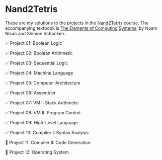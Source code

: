 # Nand2Tetris

These are my solutions to the projects in the [Nand2Tetris](https://www.nand2tetris.org) course. The accompanying textbook is [The Elements of Computing Systems](https://www.nand2tetris.org/book), by Noam Nisan and Shimon Schocken.

:white_check_mark: Project 01: Boolean Logic

:white_check_mark: Project 02: Boolean Arithmetic

:white_check_mark: Project 03: Sequential Logic

:white_check_mark: Project 04: Machine Language

:white_check_mark: Project 05: Computer Architecture

:white_check_mark: Project 06: Assembler

:white_check_mark: Project 07: VM I: Stack Arithmetic

:white_check_mark: Project 08: VM II: Program Control

:white_check_mark: Project 09: High-Level Language

:white_check_mark: Project 10: Compiler I: Syntax Analysis

:black_square_button: Project 11: Compiler II: Code Generation

:black_square_button: Project 12: Operating System
